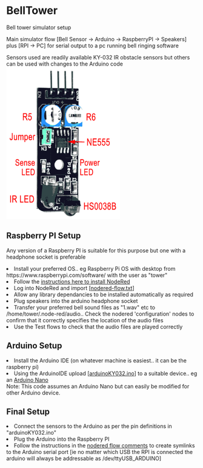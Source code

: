 # BellTower
Bell tower simulator setup

Main simulator flow  [Bell Sensor -> Arduino -> RaspberryPI -> Speakers]
<br>
plus [RPI -> PC] for serial output to a pc running bell ringing software

Sensors used are readily available KY-032 IR obstacle sensors but others can be used with changes to the Arduino code <br>
<img src="KY-032.png"  alt="KY-032" width="300" height="400">

<h2>Raspberry PI Setup</h2>
<p>Any version of a Raspberry PI is suitable for this purpose but one with a headphone socket is preferable
<list>
  <li>Install your preferred OS.. eg Raspberry Pi OS with desktop from https://www.raspberrypi.com/software/ with the user as "tower"
  <li>Follow the <a href="https://nodered.org/docs/getting-started/raspberrypi">instructions here to install NodeRed</a>
  <li>Log into NodeRed and import [<a href="nodered-flow.txt">nodered-flow.txt</a>]
  <li>Allow any library dependancies to be installed automatically as required
  <li>Plug speakers into the arduino headphone socket
  <li>Transfer your preferred bell sound files as "1.wav" etc to  /home/tower/.node-red/audio.. Check the nodered 'configuration' nodes to confirm that it correctly specifies the location of the audio files 
  <li>Use the Test flows to check that the audio files are played correctly
</list>
  
<h2>Arduino Setup</h2>
<list>
  <li>Install the Arduino IDE (on whatever machine is easiest.. it can be the raspberry pi)
  <li>Using the ArduinoIDE upload [<a href="arduinoKY032.ino">arduinoKY032.ino</a>] to a suitable device.. eg an <a href="https://www.teachmemicro.com/wp-content/uploads/2019/06/Arduino-Nano-pinout.jpg">Arduino Nano</a><br>
</list>
Note: This code assumes an Arduino Nano but can easily be modified for other Arduino device.

<h2>Final Setup</h2>
<list>
  <li>Connect the sensors to the Arduino as per the pin definitions in "arduinoKY032.ino"
  <li>Plug the Arduino into the Raspberry PI
  <li>Follow the instructions in the <a href="https://www.freva.com/assign-fixed-usb-port-names-to-your-raspberry-pi/">nodered flow comments</a> to create symlinks to the Arduino serial port [ie no matter which USB the RPI is connected the arduino will always be addressable as /dev/ttyUSB_ARDUINO]
</list>

